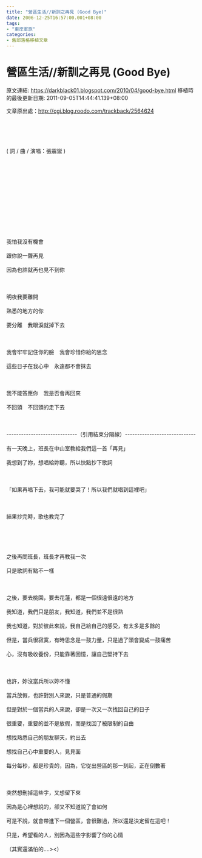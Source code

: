 ```yaml
---
title: "營區生活//新訓之再見 (Good Bye)"
date: 2006-12-25T16:57:00.001+08:00
tags: 
- "東岸軍旅"
categories:
- 舊部落格移植文章
---
```


# 營區生活//新訓之再見 (Good Bye)

原文連結: https://darkblack01.blogspot.com/2010/04/good-bye.html
移植時的最後更新日期: 2011-09-05T14:44:41.139+08:00

文章原出處：<a href="http://cgi.blog.roodo.com/trackback/2564624">http://cgi.blog.roodo.com/trackback/2564624</a><br /><br /><br /><br /><br /><br />( 詞 / 曲 / 演唱：張震嶽 )<br /><br /><a name='more'></a><br /><br /><a href="http://www.blogger.com/post-edit.g?blogID=1853319424565477074&amp;postID=9101593823143313263" name="more"></a><br /><div class="main"><br /><br /><br /><br /><br /><br /><br /><br />我怕我沒有機會<br /><br />跟你說一聲再見　<br /><br />因為也許就再也見不到你<br /><br /><br /><br />明夜我要離開<br /><br />熟悉的地方的你　<br /><br />要分離　我眼淚就掉下去<br /><br /><br /><br />我會牢牢記住你的臉　我會珍惜你給的思念<br /><br />這些日子在我心中　永遠都不會抹去<br /><br /><br /><br />我不能答應你　我是否會再回來<br /><br />不回頭　不回頭的走下去<br /><br /><br /><br />-----------------------------（引用結束分隔線）-----------------------------<br /><br />有一天晚上，班長在中山室教給我們這一首「再見」<br /><br />我想到了妳，想唱給妳聽，所以快點抄下歌詞<br /><br /><br /><br />「如果再唱下去，我可能就要哭了！所以我們就唱到這裡吧」<br /><br /><br /><br />結果抄完時，歌也教完了<br /><br /><br /><br /><br /><br />之後再問班長，班長才再教我一次<br /><br />只是歌詞有點不一樣<br /><br /><br /><br />之後，要去桃園，要去花蓮，都是一個很遠很遠的地方<br /><br />我知道，我們只是朋友，我知道，我們並不是很熟<br /><br />我也知道，對於彼此來說，我自己給自己的感受，有太多是多餘的<br /><br />但是，當兵很寂寞，有時思念是一鼓力量，只是過了頭會變成一鼓痛苦<br /><br />心，沒有吸收養份，只能靠著回憶，讓自己堅持下去<br /><br /><br /><br />也許，妳沒當兵所以妳不懂<br /><br />當兵放假，也許對別人來說，只是普通的假期<br /><br />但是對於一個當兵的人來說，卻是一次又一次找回自己的日子<br /><br />很重要，重要的並不是放假，而是找回了被限制的自由<br /><br />想找熟悉自己的朋友聊天，約出去<br /><br />想找自己心中重要的人，見見面<br /><br />每分每秒，都是珍貴的，因為，它從出營區的那一刻起，正在倒數著<br /><br /><br /><br />突然想刪掉這些字，又想留下來<br /><br />因為是心裡想說的，卻又不知道說了會如何<br /><br />可是不說，就會帶進下一個營區，會很難過，所以還是決定留在這吧！<br /><br />只是，希望看的人，別因為這些字影響了你的心情<br /><br />（其實還滿怕的....&gt;&lt;）</div>
